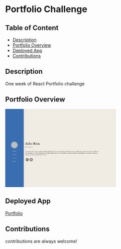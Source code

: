 # Portfolio Challenge

  ## Table of Content
  * [Description](#description)
  * [Portfolio Overview](#portfolio-overview)
  * [Deployed App](#deployed-app)
  * [Contributions](#contributions)

## Description
One week of React Portfolio challenge

## Portfolio Overview
<img src="./src/assets/img/portfolio-overview.jpg" width="70%"/>

## Deployed App
[Portfolio](https://juliorios15.github.io/Portfolio/)

## Contributions
contributions are always welcome!
